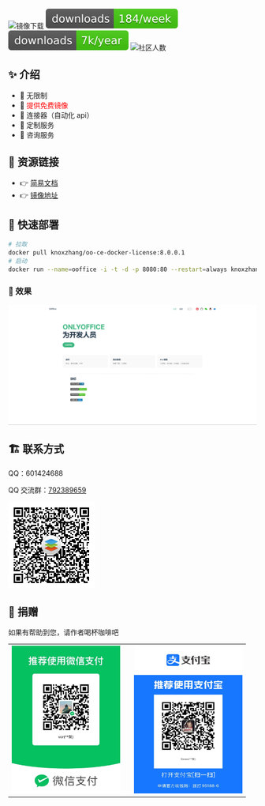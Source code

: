 ![镜像下载](https://img.shields.io/docker/pulls/knoxzhang/oo-ce-docker-license)
![npm pagepack 下载](./docs/public/knox.zhang.week.svg)
![npm pagepack 下载](./docs/public/knox.zhang.year.svg)
![社区人数](https://img.shields.io/badge/QQ群人数-470+-blue)

## ✨ 介绍

- 💪 无限制
- 💪 <span style="color:red">提供免费镜像</span>
- 💪 连接器（自动化 api）
- 📖 定制服务
- 📖 咨询服务

## 📔 资源链接

- 👉 [简易文档](https://docs.qq.com/doc/DVHhIcnptc0hEQnJP)
- 👉 [镜像地址](https://hub.docker.com/r/knoxzhang/oo-ce-docker-license)

<!-- ## 徽标 -->

 <!-- ![镜像下载](./docs/public/oo-ce-docker-license16.svg) -->
 <!-- ![镜像下载](https://img.shields.io/docker/pulls/knoxzhang/oo-ce-docker-license)
 ![npm pagepack 下载](./docs/public/knox.zhang.week.svg)
 ![npm pagepack 下载](./docs/public/knox.zhang.year.svg)
 ![社区人数](https://img.shields.io/badge/QQ群人数-410+-blue) -->

<!-- https://img.shields.io/docker/pulls/knoxzhang/oo-ce-docker-license

https://img.shields.io/npm-stat/dy/knox.zhang -->

## 🚀 快速部署

```sh
# 拉取
docker pull knoxzhang/oo-ce-docker-license:8.0.0.1
# 启动
docker run --name=ooffice -i -t -d -p 8080:80 --restart=always knoxzhang/oo-ce-docker-license:8.0.0.1
```

### 📔 效果
![home](./docs/public/home.png)



## 🏗 联系方式

QQ：601424688

QQ 交流群：<a href="https://jq.qq.com/?_wv=1027&k=m01BIUzX" target="_blank">792389659</a>

![qq-group](./docs/public/qq-group.png)

## 💝 捐赠

如果有帮助到您，请作者喝杯咖啡吧

<table>
    <tr>
        <td>
            <img width="220" src="./docs/public/wxpay.JPG"/>
        </td>
        <td>
        </td>
        <td>            
            <img width="220" height="300" src="./docs/public/alipay.JPG"/>
        </td>
    </tr>
</table>

<!-- 图标下载 https://shields.io/badges/docker-pulls -->
